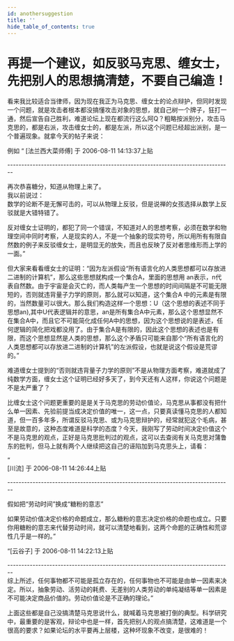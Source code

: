 ```yaml
---
id: anothersuggestion
title: ''
hide_table_of_contents: true
---
```


# 再提一个建议，如反驳马克思、缠女士，先把别人的思想搞清楚，不要自己编造！

看来我比较适合当律师，因为现在我正为马克思、缠女士的论点辩护，但同时发现一个问题，就是攻击者根本都没搞懂攻击对象的思想，就自己树一个牌子，狂打一通，然后宣告自己胜利，难道论坛上现在都流行这么阿Q？粗略按派别分，攻击马克思的，都是右派，攻击缠女士的，都是左派，所以这个问题已经超出派别，是一个普遍现象。就拿今天的帖子来说：

例如
“
[法兰西大菜师傅] 于 2006-08-11 14:13:37上贴

--------------------------------------------------------------------------------<br/>

再次恭喜糖分，知道从物理上来了。<br/>
我以前说过：<br/>
数学的论断不是无懈可击的，可以从物理上反驳，但是说禅的女孩选择从数学上反驳就是大错特错了。

反对缠女士证明的，都犯了同一个错误，不知道对人的思想考察，必须在数学和物理空间中同时考察，人是现实的人，不是一个抽象的现实符号，所以用所有有限自然数的例子来反驳缠女士，是明显无的放失，而且也反映了反对者思维形而上学的一面。”

但大家来看看缠女士的证明：“因为左派假设“所有语言化的人类思想都可以存放进二进制的计算机”，那么这些思想就构成一个集合A，里面的思想用 an表示，n代表自然数。由于宇宙是会灭亡的，而人类每产生一个思想的时间间隔是不可能无限短的，否则就违背量子力学的原则，那么就可以知道，这个集合A 中的元素是有限的，当然数量可以很大。那么我们构造这样一个思想：U（这个思想的表述不同于思想an),其中U代表逻辑并的意思，an是所有集合A中元素，那么这个思想显然不在集合A中，而且它不可能简化成任何A中的思想，因为这个思想说的是表述，任何逻辑的简化把戏都没用了。由于集合A是有限的，因此这个思想的表述也是有限，而这个思想显然是人类的思想，那么这个矛盾只可能来自那个“所有语言化的人类思想都可以存放进二进制的计算机”的左派假设，也就是说这个假设是荒谬的。”

难道缠女士提到的“否则就违背量子力学的原则”不是从物理方面考察，难道就成了纯数学方面，缠女士这个证明已经好多天了，到今天还有人这样，你说这个问题是不是太严重了？

比缠女士这个问题更重要的是是关于马克思的劳动价值论，马克思从事都没有把什么单一因素、先验前提当成决定价值的唯一，这一点，只要真读懂马克思的人都知道，但一百多年多，所谓反驳马克思、或为马克思辩护的，经常就犯这个毛病，甚至是故意的，这种态度难道是科学的态度？今天，我刚写了劳动时间决定价值这个不是马克思的观点，正好是马克思批判过的观点，这可以去查阅有关马克思对蒲鲁东的批判，但马上就有两个人继续把这自己的诬陷加到马克思头上，请看：

“<br/>
[川流] 于 2006-08-11 14:26:44上贴

--------------------------------------------------------------------------------<br/>

假如把“劳动时间”换成“糖粉的意志”

如果劳动价值决定价格的命题成立，那么糖粉的意志决定价格的命题也成立。只要你用糖粉的意志来代替劳动时间，就可以清楚地看到，这两个命题的正确性和荒谬性几乎是一样的。”


“[云谷子] 于 2006-08-11 14:22:13上贴

--------------------------------------------------------------------------------<br/>
综上所述，任何事物都不可能是孤立存在的，任何事物也不可能是由单一因素来决定。所以，抽象劳动、活劳动的耗费、无差别的人类劳动的单纯凝结等单一因素是不可能决定商品价值的。劳动价值论是不正确的理论。”


上面这些都是自己没搞清楚马克思说什么，就喊着马克思被打倒的典型。科学研究中，最重要的是客观，辩论中也是一样，首先把别人的观点搞清楚，这难道是一个很高的要求？如果论坛的水平要再上层楼，这种坏现象不改变，是很难的！